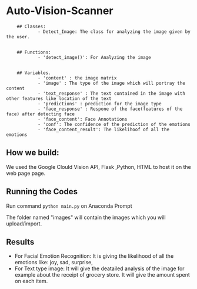 # Auto-Vision-Scanner

        
        ## Classes:
                - Detect_Image: The class for analyzing the image given by the user.


        ## Functions:
                - 'detect_image()': For Analyzing the image
                

        ## Variables.
                - 'content' : the image matrix
                - 'image' : The type of the image which will portray the content
                - 'text_response' : The text contained in the image with other features like location of the text
                - 'predictions' : prediction for the image type
                - 'face_response' : Respone of the face(features of the face) after detecting face
                - 'face_content': Face Annotations
                - 'conf': The confidence of the prediction of the emotions
                - 'face_content_result': The likelihoof of all the emotions
## How we build:
We used the Google Clould Vision API,  Flask ,Python,  HTML to host it on the web page page.

## Running the Codes

Run command `python main.py` on Anaconda Prompt

The folder named "images" will contain the images which you will upload/import.





## Results

* For Facial Emotion Recognition: It is giving the likelihood of all the emotions like: joy, sad, surprise, 
* For Text type image: It will give the deatailed analysis of the image for example about the receipt of grocery store. It will give the 
amount spent on each item.



